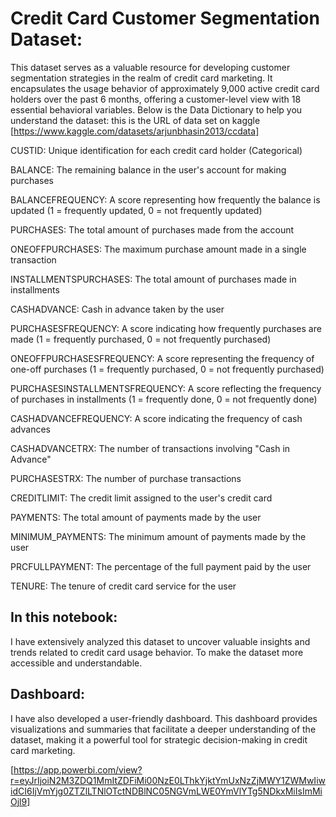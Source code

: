 # Credit Card Customer Segmentation Dataset:

This dataset serves as a valuable resource for developing customer segmentation strategies in the realm of credit card marketing. It encapsulates the usage behavior of approximately 9,000 active credit card holders over the past 6 months, offering a customer-level view with 18 essential behavioral variables. Below is the Data Dictionary to help you understand the dataset:
this is the URL of data set on kaggle [https://www.kaggle.com/datasets/arjunbhasin2013/ccdata]

CUSTID: Unique identification for each credit card holder (Categorical) 
  
BALANCE: The remaining balance in the user's account for making purchases

BALANCEFREQUENCY: A score representing how frequently the balance is updated (1 = frequently updated, 0 = not frequently updated)

PURCHASES: The total amount of purchases made from the account

ONEOFFPURCHASES: The maximum purchase amount made in a single transaction

INSTALLMENTSPURCHASES: The total amount of purchases made in installments

CASHADVANCE: Cash in advance taken by the user

PURCHASESFREQUENCY: A score indicating how frequently purchases are made (1 = frequently purchased, 0 = not frequently purchased)

ONEOFFPURCHASESFREQUENCY: A score representing the frequency of one-off purchases (1 = frequently purchased, 0 = not frequently purchased)

PURCHASESINSTALLMENTSFREQUENCY: A score reflecting the frequency of purchases in installments (1 = frequently done, 0 = not frequently done)

CASHADVANCEFREQUENCY: A score indicating the frequency of cash advances

CASHADVANCETRX: The number of transactions involving "Cash in Advance"

PURCHASESTRX: The number of purchase transactions

CREDITLIMIT: The credit limit assigned to the user's credit card

PAYMENTS: The total amount of payments made by the user

MINIMUM_PAYMENTS: The minimum amount of payments made by the user

PRCFULLPAYMENT: The percentage of the full payment paid by the user

TENURE: The tenure of credit card service for the user


## In this notebook:
I have extensively analyzed this dataset to uncover valuable insights and trends related to credit card usage behavior. To make the dataset more accessible and understandable.

## Dashboard:
I have also developed a user-friendly dashboard. This dashboard provides visualizations and summaries that facilitate a deeper understanding of the dataset, making it a powerful tool for strategic decision-making in credit card marketing.

[https://app.powerbi.com/view?r=eyJrIjoiN2M3ZDQ1MmItZDFiMi00NzE0LThkYjktYmUxNzZjMWY1ZWMwIiwidCI6IjVmYjg0ZTZlLTNlOTctNDBlNC05NGVmLWE0YmVlYTg5NDkxMiIsImMiOjl9]

